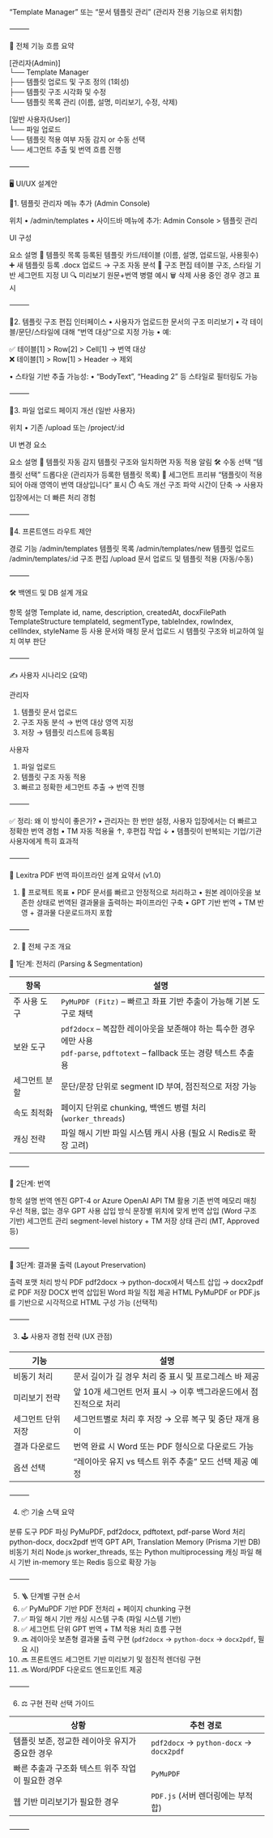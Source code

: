 

“Template Manager” 또는 “문서 템플릿 관리”
(관리자 전용 기능으로 위치함)

⸻

🧭 전체 기능 흐름 요약

[관리자(Admin)]  
└── Template Manager  
    ├── 템플릿 업로드 및 구조 정의 (1회성)  
    ├── 템플릿 구조 시각화 및 수정  
    └── 템플릿 목록 관리 (이름, 설명, 미리보기, 수정, 삭제)

[일반 사용자(User)]  
└── 파일 업로드  
    └── 템플릿 적용 여부 자동 감지 or 수동 선택  
        └── 세그먼트 추출 및 번역 흐름 진행


⸻

🖥️ UI/UX 설계안

📍1. 템플릿 관리자 메뉴 추가 (Admin Console)

위치
  •	/admin/templates
  •	사이드바 메뉴에 추가:
Admin Console > 템플릿 관리

UI 구성

요소	설명
📂 템플릿 목록	등록된 템플릿 카드/테이블 (이름, 설명, 업로드일, 사용횟수)
➕ 새 템플릿 등록	.docx 업로드 → 구조 자동 분석
🧩 구조 편집	테이블 구조, 스타일 기반 세그먼트 지정 UI
🔍 미리보기	원문+번역 병렬 예시
🗑 삭제	사용 중인 경우 경고 표시


⸻

📍2. 템플릿 구조 편집 인터페이스
  •	사용자가 업로드한 문서의 구조 미리보기
  •	각 테이블/문단/스타일에 대해 “번역 대상”으로 지정 가능
  •	예:

✅ 테이블[1] > Row[2] > Cell[1] → 번역 대상  
❌ 테이블[1] > Row[1] > Header → 제외


  •	스타일 기반 추출 가능성:
  •	“BodyText”, “Heading 2” 등 스타일로 필터링도 가능

⸻

📍3. 파일 업로드 페이지 개선 (일반 사용자)

위치
  •	기존 /upload 또는 /project/:id

UI 변경 요소

요소	설명
📘 템플릿 자동 감지	템플릿 구조와 일치하면 자동 적용 알림
🛠 수동 선택	“템플릿 선택” 드롭다운 (관리자가 등록한 템플릿 목록)
🧩 세그먼트 프리뷰	“탬플릿이 적용되어 아래 영역이 번역 대상입니다” 표시
⏱️ 속도 개선	구조 파악 시간이 단축 → 사용자 입장에서는 더 빠른 처리 경험


⸻

📍4. 프론트엔드 라우트 제안

경로	기능
/admin/templates	템플릿 목록
/admin/templates/new	템플릿 업로드
/admin/templates/:id	구조 편집
/upload	문서 업로드 및 템플릿 적용 (자동/수동)


⸻

🛠️ 백엔드 및 DB 설계 개요

항목	설명
Template	id, name, description, createdAt, docxFilePath
TemplateStructure	templateId, segmentType, tableIndex, rowIndex, cellIndex, styleName 등
사용 문서와 매칭	문서 업로드 시 템플릿 구조와 비교하여 일치 여부 판단


⸻

✍️ 사용자 시나리오 (요약)

관리자

  1.	템플릿 문서 업로드
  2.	구조 자동 분석 → 번역 대상 영역 지정
  3.	저장 → 템플릿 리스트에 등록됨

사용자

  1.	파일 업로드
  2.	템플릿 구조 자동 적용
  3.	빠르고 정확한 세그먼트 추출 → 번역 진행

⸻

✅ 정리: 왜 이 방식이 좋은가?
  •	관리자는 한 번만 설정, 사용자 입장에서는 더 빠르고 정확한 번역 경험
  •	TM 자동 적용율 ↑, 후편집 작업 ↓
  •	템플릿이 반복되는 기업/기관 사용자에게 특히 효과적


⸻

📄 Lexitra PDF 번역 파이프라인 설계 요약서 (v1.0)

1. 🎯 프로젝트 목표
  •	PDF 문서를 빠르고 안정적으로 처리하고
  •	원본 레이아웃을 보존한 상태로 번역된 결과물을 출력하는 파이프라인 구축
  •	GPT 기반 번역 + TM 반영 + 결과물 다운로드까지 포함

⸻

2. 🧱 전체 구조 개요

📌 1단계: 전처리 (Parsing & Segmentation)

| 항목 | 설명 |
|------|------|
| 주 사용 도구 | `PyMuPDF (Fitz)` – 빠르고 좌표 기반 추출이 가능해 기본 도구로 채택 |
| 보완 도구 | `pdf2docx` – 복잡한 레이아웃을 보존해야 하는 특수한 경우에만 사용<br>`pdf-parse`, `pdftotext` – fallback 또는 경량 텍스트 추출용 |
| 세그먼트 분할 | 문단/문장 단위로 segment ID 부여, 점진적으로 저장 가능 |
| 속도 최적화 | 페이지 단위로 chunking, 백엔드 병렬 처리 (`worker_threads`) |
| 캐싱 전략 | 파일 해시 기반 파일 시스템 캐시 사용 (필요 시 Redis로 확장 고려) |

⸻

📌 2단계: 번역

항목	설명
번역 엔진	GPT-4 or Azure OpenAI API
TM 활용	기존 번역 메모리 매칭 우선 적용, 없는 경우 GPT 사용
삽입 방식	문장별 위치에 맞게 번역 삽입 (Word 구조 기반)
세그먼트 관리	segment-level history + TM 저장 상태 관리 (MT, Approved 등)


⸻

📌 3단계: 결과물 출력 (Layout Preservation)

출력 포맷	처리 방식
PDF	pdf2docx → python-docx에서 텍스트 삽입 → docx2pdf로 PDF 저장
DOCX	번역 삽입된 Word 파일 직접 제공
HTML	PyMuPDF or PDF.js를 기반으로 시각적으로 HTML 구성 가능 (선택적)


⸻

3. 🕹️ 사용자 경험 전략 (UX 관점)

| 기능 | 설명 |
|------|------|
| 비동기 처리 | 문서 길이가 길 경우 처리 중 표시 및 프로그레스 바 제공 |
| 미리보기 전략 | 앞 10개 세그먼트 먼저 표시 → 이후 백그라운드에서 점진적으로 처리 |
| 세그먼트 단위 저장 | 세그먼트별로 처리 후 저장 → 오류 복구 및 중단 재개 용이 |
| 결과 다운로드 | 번역 완료 시 Word 또는 PDF 형식으로 다운로드 가능 |
| 옵션 선택 | “레이아웃 유지 vs 텍스트 위주 추출” 모드 선택 제공 예정 |

⸻

4. 📦 기술 스택 요약

분류	도구
PDF 파싱	PyMuPDF, pdf2docx, pdftotext, pdf-parse
Word 처리	python-docx, docx2pdf
번역	GPT API, Translation Memory (Prisma 기반 DB)
비동기 처리	Node.js worker_threads, 또는 Python multiprocessing
캐싱	파일 해시 기반 in-memory 또는 Redis 등으로 확장 가능


⸻

5. 🪜 단계별 구현 순서
1. ✅ PyMuPDF 기반 PDF 전처리 + 페이지 chunking 구현  
2. ✅ 파일 해시 기반 캐싱 시스템 구축 (파일 시스템 기반)  
3. ✅ 세그먼트 단위 GPT 번역 + TM 적용 처리 흐름 구현  
4. 🔜 레이아웃 보존형 결과물 출력 구현 (`pdf2docx` → `python-docx` → `docx2pdf`, 필요 시)  
5. 🔜 프론트엔드 세그먼트 기반 미리보기 및 점진적 렌더링 구현  
6. 🔜 Word/PDF 다운로드 엔드포인트 제공

⸻

6. ⚖️ 구현 전략 선택 가이드

| 상황 | 추천 경로 |
|------|----------|
| 템플릿 보존, 정교한 레이아웃 유지가 중요한 경우 | `pdf2docx` → `python-docx` → `docx2pdf` |
| 빠른 추출과 구조화 텍스트 위주 작업이 필요한 경우 | `PyMuPDF` |
| 웹 기반 미리보기가 필요한 경우 | `PDF.js` (서버 렌더링에는 부적합) |

⸻
